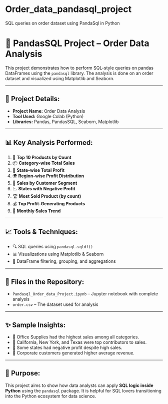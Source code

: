 # Order_data_pandasql_project
SQL queries on order dataset using PandaSql in Python
# 🛒 PandasSQL Project – Order Data Analysis

This project demonstrates how to perform SQL-style queries on pandas DataFrames using the `pandasql` library. The analysis is done on an order dataset and visualized using Matplotlib and Seaborn.

---

## 📌 Project Details:

- **Project Name:** Order Data Analysis
- **Tool Used:** Google Colab (Python)
- **Libraries:** Pandas, PandasSQL, Seaborn, Matplotlib

---

## 📊 Key Analysis Performed:

1. 🧺 **Top 10 Products by Count**
2. 📦 **Category-wise Total Sales**
3. 📍 **State-wise Total Profit**
4. 🌍 **Region-wise Profit Distribution**
5. 👥 **Sales by Customer Segment**
6. 📉 **States with Negative Profit**
7. 🏆 **Most Sold Product (by count)**
8. 💰 **Top Profit-Generating Products**
9. 📅 **Monthly Sales Trend**

---

## 📈 Tools & Techniques:

- 🔍 SQL queries using `pandasql.sqldf()`
- 📊 Visualizations using Matplotlib & Seaborn
- 📁 DataFrame filtering, grouping, and aggregations

---

## 📂 Files in the Repository:

- `Pandasql_Order_data_Project.ipynb` – Jupyter notebook with complete analysis
- `order.csv` – The dataset used for analysis

---

## ✨ Sample Insights:

- 📌 Office Supplies had the highest sales among all categories.
- 📌 California, New York, and Texas were top contributors to sales.
- 📌 Some states had negative profit despite high sales.
- 📌 Corporate customers generated higher average revenue.

---

## 🎯 Purpose:

This project aims to show how data analysts can apply **SQL logic inside Python** using the `pandasql` package. It is helpful for SQL lovers transitioning into the Python ecosystem for data science.

